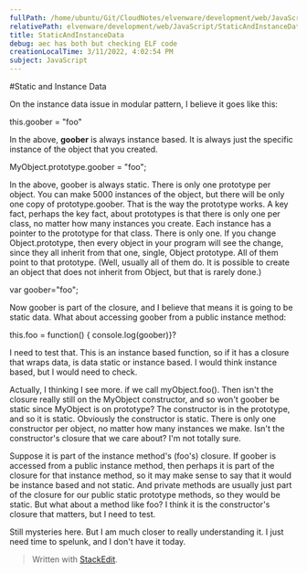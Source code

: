 ```yaml
---
fullPath: /home/ubuntu/Git/CloudNotes/elvenware/development/web/JavaScript/StaticAndInstanceData.md
relativePath: elvenware/development/web/JavaScript/StaticAndInstanceData.md
title: StaticAndInstanceData
debug: aec has both but checking ELF code
creationLocalTime: 3/11/2022, 4:02:54 PM
subject: JavaScript
---
```


<!-- toc -->
<!-- tocstop -->

#Static and Instance Data

On the instance data issue in modular pattern, I believe it goes like this:

this.goober = "foo"

In the above, **goober** is always instance based. It is always just the specific instance of the object that you created. 

MyObject.prototype.goober = "foo";

In the above, goober is always static. There is only one prototype per object. You can make 5000 instances of the object, but there will be only one copy of prototype.goober. That is the way the prototype works. A key fact, perhaps the key fact, about prototypes is that there is only one per class, no matter how many instances you create. Each instance has a pointer to the prototype for that class. There is only one. If you change Object.prototype, then every object in your program will see the change, since they all inherit from that one, single, Object prototype. All of them point to that prototype. (Well, usually all of them do. It is possible to create an object that does not inherit from Object, but that is rarely done.)

var goober="foo";

Now goober is part of the closure, and I believe that means it is going to be static data. What about accessing goober from a public instance method:

 this.foo = function() { console.log(goober)}? 

I need to test that. This is an instance based function, so if it has a closure that wraps data, is data static or instance based. I would think instance based, but I would need to check.

Actually, I thinking I see more. if we call myObject.foo(). Then isn't the closure really still on the MyObject constructor, and so won't goober be static since MyObject is on prototype? The constructor is in the prototype, and so it is static. Obviously the constructor is static. There is only one constructor per object, no matter how many instances we make. Isn't the constructor's closure that we care about? I'm not totally sure.

Suppose it is part of the instance method's (foo's) closure. If goober is accessed from a public instance method, then perhaps it is part of the closure for that instance method, so it may make sense to say that it would be instance based and not static. And private methods are usually just part of the closure for our public static prototype methods, so they would be static. But what about a method like foo? I think it is the constructor's closure that matters, but I need to test.

Still mysteries here. But I am much closer to really understanding it. I just need time to spelunk, and I don't have it today.


> Written with [StackEdit](https://stackedit.io/).